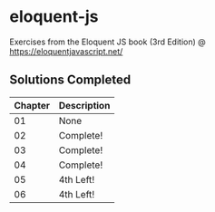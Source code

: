# eloquent-js

Exercises from the Eloquent JS book (3rd Edition) @ https://eloquentjavascript.net/

## Solutions Completed

| Chapter | Description |
| ------- | ----------- |
| 01      | None        |
| 02      | Complete!   |
| 03      | Complete!   |
| 04      | Complete!   |
| 05      | 4th Left!   |
| 06      | 4th Left!   |
